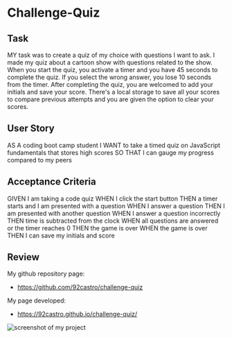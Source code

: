 # Challenge-Quiz

## Task

MY task was to create a quiz of my choice with questions I want to ask. I made my quiz about a cartoon show with questions related to the show. When you start the quiz, you activate a timer and you have 45 seconds to complete the quiz. If you select the wrong answer, you lose 10 seconds from the timer. After completing the quiz, you are welcomed to add your initials and save your score. There's a local storage to save all your scores to compare previous attempts and you are given the option to clear your scores.

## User Story

AS A coding boot camp student
I WANT to take a timed quiz on JavaScript fundamentals that stores high scores
SO THAT I can gauge my progress compared to my peers

## Acceptance Criteria

GIVEN I am taking a code quiz
WHEN I click the start button
THEN a timer starts and I am presented with a question
WHEN I answer a question
THEN I am presented with another question
WHEN I answer a question incorrectly
THEN time is subtracted from the clock
WHEN all questions are answered or the timer reaches 0
THEN the game is over
WHEN the game is over
THEN I can save my initials and score

## Review

My github repository page:

- https://github.com/92castro/challenge-quiz

My page developed:

- https://92castro.github.io/challenge-quiz/

![screenshot of my project](/challenge-quiz/assets/quizhw.PNG)
